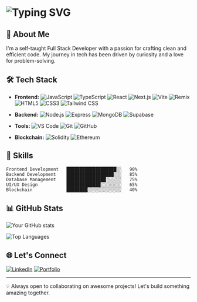 # <img src="https://readme-typing-svg.herokuapp.com?font=Fira+Code&pause=1000&color=00F731&width=435&lines=Hi+there!+%F0%9F%91%8B;I'm+arnesssr;A+Fullstack+Developer" alt="Typing SVG" />

## 🚀 About Me
I'm a self-taught Full Stack Developer with a passion for crafting clean and efficient code. My journey in tech has been driven by curiosity and a love for problem-solving.

## 🛠️ Tech Stack
- **Frontend:** ![JavaScript](https://img.shields.io/badge/-JavaScript-F7DF1E?style=flat-square&logo=javascript&logoColor=black)
![TypeScript](https://img.shields.io/badge/-TypeScript-3178C6?style=flat-square&logo=typescript&logoColor=white)
![React](https://img.shields.io/badge/-React-61DAFB?style=flat-square&logo=react&logoColor=black)
![Next.js](https://img.shields.io/badge/-Next.js-000000?style=flat-square&logo=next.js&logoColor=white)
![Vite](https://img.shields.io/badge/-Vite-646CFF?style=flat-square&logo=vite&logoColor=white)
![Remix](https://img.shields.io/badge/-Remix-000000?style=flat-square&logo=remix&logoColor=white)
![HTML5](https://img.shields.io/badge/-HTML5-E34F26?style=flat-square&logo=html5&logoColor=white)
![CSS3](https://img.shields.io/badge/-CSS3-1572B6?style=flat-square&logo=css3&logoColor=white)
![Tailwind CSS](https://img.shields.io/badge/-Tailwind_CSS-38B2AC?style=flat-square&logo=tailwind-css&logoColor=white)

- **Backend:** ![Node.js](https://img.shields.io/badge/-Node.js-339933?style=flat-square&logo=node.js&logoColor=white)
![Express](https://img.shields.io/badge/-Express-000000?style=flat-square&logo=express&logoColor=white)
![MongoDB](https://img.shields.io/badge/-MongoDB-47A248?style=flat-square&logo=mongodb&logoColor=white)
![Supabase](https://img.shields.io/badge/-Supabase-3ECF8E?style=flat-square&logo=supabase&logoColor=white)

- **Tools:** ![VS Code](https://img.shields.io/badge/-VS_Code-007ACC?style=flat-square&logo=visual-studio-code&logoColor=white)
![Git](https://img.shields.io/badge/-Git-F05032?style=flat-square&logo=git&logoColor=white)
![GitHub](https://img.shields.io/badge/-GitHub-181717?style=flat-square&logo=github&logoColor=white)

- **Blockchain:** ![Solidity](https://img.shields.io/badge/-Solidity-363636?style=flat-square&logo=solidity&logoColor=white)
![Ethereum](https://img.shields.io/badge/-Ethereum-3C3C3D?style=flat-square&logo=ethereum&logoColor=white)

## 🌟 Skills
```
Frontend Development   ███████████████████░░   90%
Backend Development    ██████████████████░░░   85%
Database Management    ███████████████░░░░░░   75%
UI/UX Design           █████████████░░░░░░░░   65%
Blockchain             ████████░░░░░░░░░░░░░   40%
```

## 📊 GitHub Stats
![Your GitHub stats](https://github-readme-stats.vercel.app/api?username=arnesssr&show_icons=true&theme=radical)

![Top Languages](https://github-readme-stats.vercel.app/api/top-langs/?username=arnesssr&layout=compact&theme=radical)

## 🌐 Let's Connect
[![LinkedIn](https://img.shields.io/badge/LinkedIn-0077B5?style=for-the-badge&logo=linkedin&logoColor=white)](https://linkedin.com/in/jamesabira)
[![Portfolio](https://img.shields.io/badge/Portfolio-FF5722?style=for-the-badge&logo=todoist&logoColor=white)](https://abiraportfolio.netlify.app)

---

💡 Always open to collaborating on awesome projects! Let's build something amazing together. 
